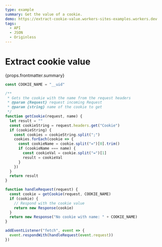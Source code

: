 ```yaml
---
type: example
summary: Get the value of a cookie.
demo: https://extract-cookie-value.workers-sites-examples.workers.dev
tags:
  - API
  - JSON
  - Originless
---
```


# Extract cookie value

<ContentColumn>
  <p>{props.frontmatter.summary}</p>
</ContentColumn>

```js
const COOKIE_NAME = "__uid"

/**
 * Gets the cookie with the name from the request headers
 * @param {Request} request incoming Request
 * @param {string} name of the cookie to get
 */
function getCookie(request, name) {
  let result = ""
  const cookieString = request.headers.get("Cookie")
  if (cookieString) {
    const cookies = cookieString.split(";")
    cookies.forEach(cookie => {
      const cookieName = cookie.split("=")[0].trim()
      if (cookieName === name) {
        const cookieVal = cookie.split("=")[1]
        result = cookieVal
      }
    })
  }
  return result
}

function handleRequest(request) {
  const cookie = getCookie(request, COOKIE_NAME)
  if (cookie) {
    // Respond with the cookie value
    return new Response(cookie)
  }
  return new Response("No cookie with name: " + COOKIE_NAME)
}

addEventListener("fetch", event => {
  event.respondWith(handleRequest(event.request))
})
```

<!-- ## Demo

<p><a href={props.frontmatter.demo}>Open demo</a></p>

<Demo src={props.frontmatter.demo} title={props.frontmatter.summary} height="395"/> -->

